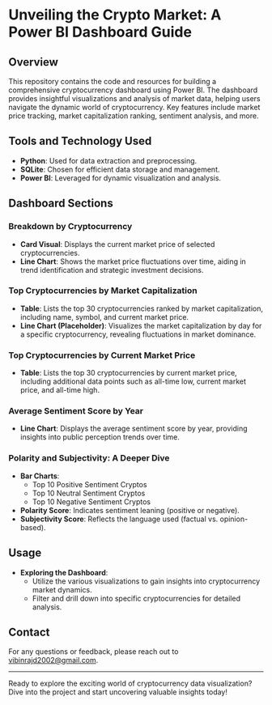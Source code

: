 # Unveiling the Crypto Market: A Power BI Dashboard Guide

## Overview
This repository contains the code and resources for building a comprehensive cryptocurrency dashboard using Power BI. The dashboard provides insightful visualizations and analysis of market data, helping users navigate the dynamic world of cryptocurrency. Key features include market price tracking, market capitalization ranking, sentiment analysis, and more.

## Tools and Technology Used
- **Python**: Used for data extraction and preprocessing.
- **SQLite**: Chosen for efficient data storage and management.
- **Power BI**: Leveraged for dynamic visualization and analysis.

## Dashboard Sections
### Breakdown by Cryptocurrency
- **Card Visual**: Displays the current market price of selected cryptocurrencies.
- **Line Chart**: Shows the market price fluctuations over time, aiding in trend identification and strategic investment decisions.

### Top Cryptocurrencies by Market Capitalization
- **Table**: Lists the top 30 cryptocurrencies ranked by market capitalization, including name, symbol, and current market price.
- **Line Chart (Placeholder)**: Visualizes the market capitalization by day for a specific cryptocurrency, revealing fluctuations in market dominance.

### Top Cryptocurrencies by Current Market Price
- **Table**: Lists the top 30 cryptocurrencies by current market price, including additional data points such as all-time low, current market price, and all-time high.

### Average Sentiment Score by Year
- **Line Chart**: Displays the average sentiment score by year, providing insights into public perception trends over time.

### Polarity and Subjectivity: A Deeper Dive
- **Bar Charts**:
  - Top 10 Positive Sentiment Cryptos
  - Top 10 Neutral Sentiment Cryptos
  - Top 10 Negative Sentiment Cryptos
- **Polarity Score**: Indicates sentiment leaning (positive or negative).
- **Subjectivity Score**: Reflects the language used (factual vs. opinion-based).


## Usage
- **Exploring the Dashboard**:
  - Utilize the various visualizations to gain insights into cryptocurrency market dynamics.
  - Filter and drill down into specific cryptocurrencies for detailed analysis.

## Contact
For any questions or feedback, please reach out to [vibinrajd2002@gmail.com](mailto:vibinrajd2002@gmail.com).

---

Ready to explore the exciting world of cryptocurrency data visualization? Dive into the project and start uncovering valuable insights today!
